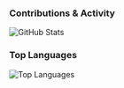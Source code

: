 ### Contributions & Activity
![GitHub Stats](https://github-readme-stats.vercel.app/api?username=blessed-winner&show_icons=true&theme=dark&bg_color=0f111a&title_color=ff6600&icon_color=ff6600&text_color=e6e6e6)

### Top Languages
![Top Languages](https://github-readme-stats.vercel.app/api/top-langs/?username=blessed-winner&layout=compact&theme=dark&bg_color=0f111a&title_color=ff6600&text_color=e6e6e6)

